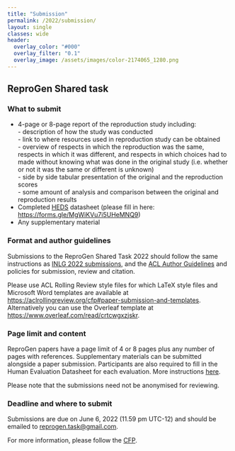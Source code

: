```yaml
---
title: "Submission"
permalink: /2022/submission/
layout: single
classes: wide
header:
  overlay_color: "#000"
  overlay_filter: "0.1"
  overlay_image: /assets/images/color-2174065_1280.png
---
```


## ReproGen Shared task 

### What to submit

* 4-page or 8-page report of the reproduction study including:
<br /> - description of how the study was conducted
<br /> - link to where resources used in reproduction study can be obtained
<br /> - overview of respects in which the reproduction was the same, respects in which it was different, and respects in which choices had to made without knowing what was done in the original study (i.e. whether or not it was the same or different is unknown)
<br /> - side by side tabular presentation of the original and the reproduction scores
<br /> - some amount of analysis and comparison between the original and reproduction results
* Completed [HEDS](/2022/heds) datasheet (please fill in here: <https://forms.gle/MgWiKVu7i5UHeMNQ9>)
* Any supplementary material

### Format and author guidelines

Submissions to the ReproGen Shared Task 2022 should follow the same instructions as [INLG 2022 submissions](https://inlgmeeting.github.io/calls.html), and the [ACL Author Guidelines](<https://www.aclweb.org/adminwiki/index.php?title=ACL_Author_Guidelines>) and policies for submission, review and citation. 

Please use ACL Rolling Review style files for which LaTeX style files and Microsoft Word templates are available at <https://aclrollingreview.org/cfp#paper-submission-and-templates>. Alternatively you can use the Overleaf template at <https://www.overleaf.com/read/crtcwgxzjskr>. 

### Page limit and content

ReproGen papers have a page limit of 4 or 8 pages plus any number of pages with references. Supplementary materials can be submitted alongside a paper submission. Participants are also required to fill in the Human Evaluation Datasheet for each evaluation. More instructions [here](/2022/heds/).

Please note that the submissions need not be anonymised for reviewing.

### Deadline and where to submit

Submissions are due on June 6, 2022 (11.59 pm UTC-12) and should be emailed to <reprogen.task@gmail.com>.  

For more information, please follow the [CFP](/2022/call-for-papers/).
